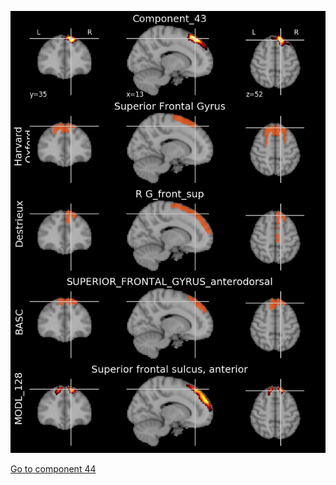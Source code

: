 


![43](preliminary/43.jpg "Component 43")

[Go to component 44](https://parietal-inria.github.io/MODL_atlas/512/44 "Component 44")